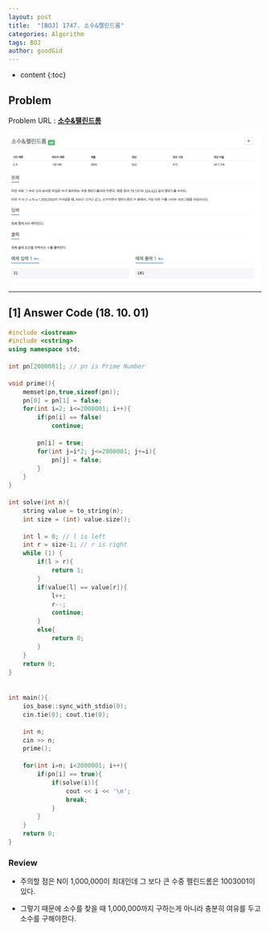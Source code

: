 ```yaml
---
layout: post
title:  "[BOJ] 1747. 소수&팰린드롬"
categories: Algorithm
tags: BOJ
author: goodGid
---
```

* content
{:toc}

## Problem

Problem URL : **[소수&팰린드롬](https://www.acmicpc.net/problem/1747)**












![](/assets/img/algorithm/1747_1.png)

---


## [1] Answer Code (18. 10. 01)

``` cpp
#include <iostream>
#include <cstring>
using namespace std;

int pn[2000001]; // pn is Prime Number

void prime(){
    memset(pn,true,sizeof(pn));
    pn[0] = pn[1] = false;
    for(int i=2; i<=2000001; i++){
        if(pn[i] == false)
            continue;
        
        pn[i] = true;
        for(int j=i*2; j<=2000001; j+=i){
            pn[j] = false;
        }
    }
}

int solve(int n){
    string value = to_string(n);
    int size = (int) value.size();
   
    int l = 0; // l is left
    int r = size-1; // r is right
    while (1) {
        if(l > r){
            return 1;
        }
        if(value[l] == value[r]){
            l++;
            r--;
            continue;
        }
        else{
            return 0;
        }
    }
    return 0;
}


int main(){
    ios_base::sync_with_stdio(0);
    cin.tie(0); cout.tie(0);
    
    int n;
    cin >> n;
    prime();
    
    for(int i=n; i<2000001; i++){
        if(pn[i] == true){
            if(solve(i)){
                cout << i << '\n';
                break;
            }
        }
    }
    return 0;
}
```

### Review

* 주의할 점은 N이 1,000,000이 최대인데 그 보다 큰 수중 펠린드롬은 1003001이 있다.

* 그렇기 때문에 소수를 찾을 때 1,000,000까지 구하는게 아니라 충분히 여유를 두고 소수를 구해야한다.

